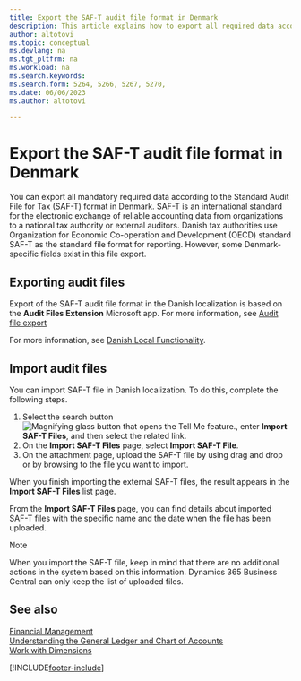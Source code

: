 ```yaml
---
title: Export the SAF-T audit file format in Denmark
description: This article explains how to export all required data according to the SAF-T format in Denmark.
author: altotovi
ms.topic: conceptual
ms.devlang: na
ms.tgt_pltfrm: na
ms.workload: na
ms.search.keywords:
ms.search.form: 5264, 5266, 5267, 5270, 
ms.date: 06/06/2023
ms.author: altotovi

---
```


# Export the SAF-T audit file format in Denmark

You can export all mandatory required data according to the Standard Audit File for Tax (SAF-T) format in Denmark. SAF-T is an international standard for the electronic exchange of reliable accounting data from organizations to a national tax authority or external auditors. Danish tax authorities use Organization for Economic Co-operation and Development (OECD) standard SAF-T as the standard file format for reporting. However, some Denmark-specific fields exist in this file export.  

## Exporting audit files

Export of the SAF-T audit file format in the Danish localization is based on the **Audit Files Extension** Microsoft app. For more information, see [Audit file export](../../finance-how-to-export-audit-files.md)  

For more information, see [Danish Local Functionality](denmark-local-functionality.md).

## Import audit files  

You can import SAF-T file in Danish localization. To do this, complete the following steps. 

1. Select the search button ![Magnifying glass button that opens the Tell Me feature.](media/ui-search/search_small.png "Tell me what you want to do"), enter **Import SAF-T Files**, and then select the related link. 
2. On the **Import SAF-T Files** page, select **Import SAF-T File**.   
3. On the attachment page, upload the SAF-T file by using drag and drop or by browsing to the file you want to import.  

When you finish importing the external SAF-T files, the result appears in the **Import SAF-T Files** list page. 

From the **Import SAF-T Files** page, you can find details about imported SAF-T files with the specific name and the date when the file has been uploaded. 

> [!NOTE]
> When you import the SAF-T file, keep in mind that there are no additional actions in the system based on this information. Dynamics 365 Business Central can only keep the list of uploaded files. 

## See also
[Financial Management](../../finance.md)  
[Understanding the General Ledger and Chart of Accounts](../../finance-general-ledger.md)  
[Work with Dimensions](../../finance-dimensions.md)  


[!INCLUDE[footer-include](../../includes/footer-banner.md)]
